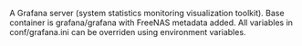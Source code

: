 A Grafana server (system statistics monitoring visualization toolkit). Base container is grafana/grafana with FreeNAS metadata added. All variables in conf/grafana.ini can be overriden using environment variables.
